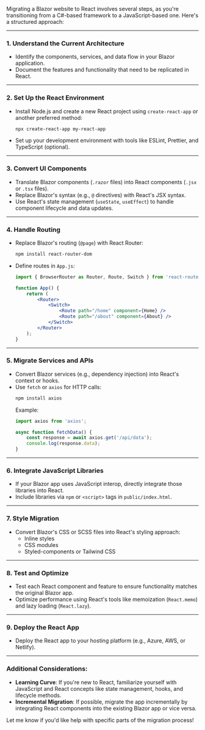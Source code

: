 Migrating a Blazor website to React involves several steps, as you're transitioning from a C#-based framework to a JavaScript-based one. Here's a structured approach:

---

### 1. **Understand the Current Architecture**
   - Identify the components, services, and data flow in your Blazor application.
   - Document the features and functionality that need to be replicated in React.

---

### 2. **Set Up the React Environment**
   - Install Node.js and create a new React project using `create-react-app` or another preferred method:
     ```bash
     npx create-react-app my-react-app
     ```
   - Set up your development environment with tools like ESLint, Prettier, and TypeScript (optional).

---

### 3. **Convert UI Components**
   - Translate Blazor components (`.razor` files) into React components (`.jsx` or `.tsx` files).
   - Replace Blazor's syntax (e.g., `@` directives) with React's JSX syntax.
   - Use React's state management (`useState`, `useEffect`) to handle component lifecycle and data updates.

---

### 4. **Handle Routing**
   - Replace Blazor's routing (`@page`) with React Router:
     ```bash
     npm install react-router-dom
     ```
   - Define routes in `App.js`:
     ```jsx
     import { BrowserRouter as Router, Route, Switch } from 'react-router-dom';

     function App() {
         return (
             <Router>
                 <Switch>
                     <Route path="/home" component={Home} />
                     <Route path="/about" component={About} />
                 </Switch>
             </Router>
         );
     }
     ```

---

### 5. **Migrate Services and APIs**
   - Convert Blazor services (e.g., dependency injection) into React's context or hooks.
   - Use `fetch` or `axios` for HTTP calls:
     ```bash
     npm install axios
     ```
     Example:
     ```jsx
     import axios from 'axios';

     async function fetchData() {
         const response = await axios.get('/api/data');
         console.log(response.data);
     }
     ```

---

### 6. **Integrate JavaScript Libraries**
   - If your Blazor app uses JavaScript interop, directly integrate those libraries into React.
   - Include libraries via `npm` or `<script>` tags in `public/index.html`.

---

### 7. **Style Migration**
   - Convert Blazor's CSS or SCSS files into React's styling approach:
     - Inline styles
     - CSS modules
     - Styled-components or Tailwind CSS

---

### 8. **Test and Optimize**
   - Test each React component and feature to ensure functionality matches the original Blazor app.
   - Optimize performance using React's tools like memoization (`React.memo`) and lazy loading (`React.lazy`).

---

### 9. **Deploy the React App**
   - Deploy the React app to your hosting platform (e.g., Azure, AWS, or Netlify).

---

### Additional Considerations:
- **Learning Curve**: If you're new to React, familiarize yourself with JavaScript and React concepts like state management, hooks, and lifecycle methods.
- **Incremental Migration**: If possible, migrate the app incrementally by integrating React components into the existing Blazor app or vice versa.

Let me know if you'd like help with specific parts of the migration process!